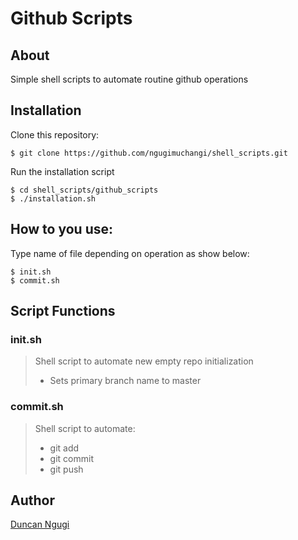 # Github Scripts
## About
Simple shell scripts to automate routine github operations

## Installation
Clone this repository:

	$ git clone https://github.com/ngugimuchangi/shell_scripts.git

Run the installation script

	$ cd shell_scripts/github_scripts
	$ ./installation.sh

## How to you use:
Type name of file depending on operation as show below:

	$ init.sh
	$ commit.sh

## Script Functions
### init.sh
> Shell script to automate new empty repo initialization
> * Sets primary branch name to master

### commit.sh
> Shell script to automate:
> * git add
> * git commit
> * git push

## Author
[Duncan Ngugi](https://github.com/ngugimuchangi)
